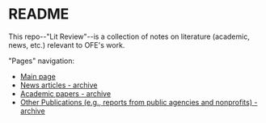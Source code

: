 # README

This repo--"Lit Review"--is a collection of notes on literature (academic, news, etc.) relevant to OFE's work.

"Pages" navigation:

* [Main page](./index.md)   
* [News articles - archive](./archive.md)                                                
* [Academic papers - archive](./archive.md)                                            
* [Other Publications (e.g., reports from public agencies and nonprofits) - archive](./archive.md)    
